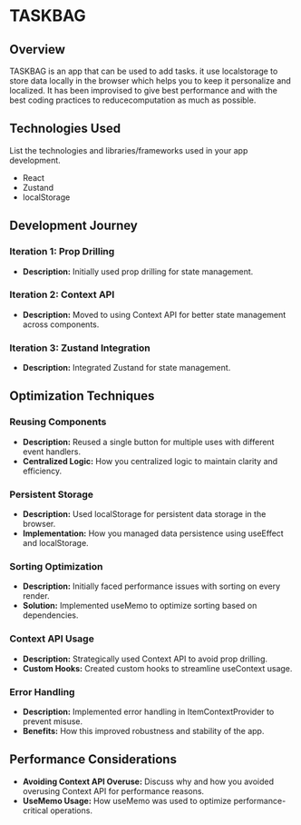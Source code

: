 # TASKBAG

## Overview

TASKBAG is an app that can be used to add tasks. it use localstorage to store data locally in the browser which helps you to keep it personalize and localized. It has been improvised to give best performance and with the best coding practices to reducecomputation as much as possible.

## Technologies Used

List the technologies and libraries/frameworks used in your app development.

- React
- Zustand
- localStorage

## Development Journey

### Iteration 1: Prop Drilling

- **Description:** Initially used prop drilling for state management.

### Iteration 2: Context API

- **Description:** Moved to using Context API for better state management across components.

### Iteration 3: Zustand Integration

- **Description:** Integrated Zustand for state management.

## Optimization Techniques

### Reusing Components

- **Description:** Reused a single button for multiple uses with different event handlers.
- **Centralized Logic:** How you centralized logic to maintain clarity and efficiency.

### Persistent Storage

- **Description:** Used localStorage for persistent data storage in the browser.
- **Implementation:** How you managed data persistence using useEffect and localStorage.

### Sorting Optimization

- **Description:** Initially faced performance issues with sorting on every render.
- **Solution:** Implemented useMemo to optimize sorting based on dependencies.

### Context API Usage

- **Description:** Strategically used Context API to avoid prop drilling.
- **Custom Hooks:** Created custom hooks to streamline useContext usage.

### Error Handling

- **Description:** Implemented error handling in ItemContextProvider to prevent misuse.
- **Benefits:** How this improved robustness and stability of the app.

## Performance Considerations

- **Avoiding Context API Overuse:** Discuss why and how you avoided overusing Context API for performance reasons.
- **UseMemo Usage:** How useMemo was used to optimize performance-critical operations.
